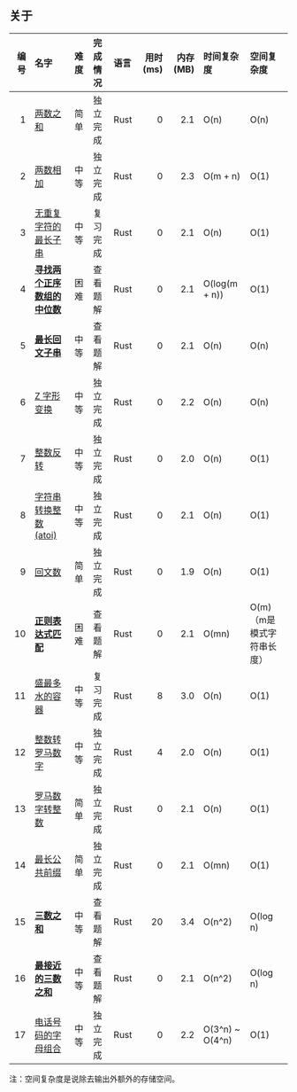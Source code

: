 ## 关于

| 编号 | 名字                                                                               | 难度 | 完成情况 | 语言 | 用时(ms) | 内存(MB) | 时间复杂度      | 空间复杂度                 |
|-----:|:-----------------------------------------------------------------------------------|:-----|:---------|:-----|---------:|---------:|:----------------|:---------------------------|
|    1 | [两数之和](./0001.two-sum.rust/src/lib.rs)                                         | 简单 | 独立完成 | Rust |        0 |      2.1 | O(n)            | O(n)                       |
|    2 | [两数相加](./0002.add-two-numbers.rust/src/lib.rs)                                 | 中等 | 独立完成 | Rust |        0 |      2.3 | O(m + n)        | O(1)                       |
|    3 | [无重复字符的最长子串](./0003.length-of-longest-substring.rust/src/lib.rs)         | 中等 | 复习完成 | Rust |        0 |      2.1 | O(n)            | O(1)                       |
|    4 | [**寻找两个正序数组的中位数**](./0004.median-of-two-sorted-arrays.rust/src/lib.rs) | 困难 | 查看题解 | Rust |        0 |      2.1 | O(log(m + n))   | O(1)                       |
|    5 | [**最长回文子串**](./0005.longest-palindromic-substring.rust/src/lib.rs)           | 中等 | 查看题解 | Rust |        0 |      2.1 | O(n)            | O(n)                       |
|    6 | [Z 字形变换](./0006.zigzag-conversion.rust/src/lib.rs)                             | 中等 | 独立完成 | Rust |        0 |      2.2 | O(n)            | O(n)                       |
|    7 | [整数反转](./0007.reverse-integer.rust/src/lib.rs)                                 | 中等 | 独立完成 | Rust |        0 |      2.0 | O(n)            | O(1)                       |
|    8 | [字符串转换整数 (atoi)](./0008.string-to-integer-atoi.rust/src/lib.rs)             | 中等 | 独立完成 | Rust |        0 |      2.1 | O(n)            | O(1)                       |
|    9 | [回文数](./0009.palindrome-number.rust/src/lib.rs)                                 | 简单 | 独立完成 | Rust |        0 |      1.9 | O(n)            | O(1)                       |
|   10 | [**正则表达式匹配**](./0010.regular-expression-matching.rust/src/lib.rs)           | 困难 | 查看题解 | Rust |        0 |      2.1 | O(mn)           | O(m) （m是模式字符串长度） |
|   11 | [盛最多水的容器](./0011.container-with-most-water.rust/src/lib.rs)                 | 中等 | 复习完成 | Rust |        8 |      3.0 | O(n)            | O(1)                       |
|   12 | [整数转罗马数字](./0012.integer-to-roman.rust/src/lib.rs)                          | 中等 | 独立完成 | Rust |        4 |      2.0 | O(n)            | O(1)                       |
|   13 | [罗马数字转整数](./0013.roman-to-integer.rust/src/lib.rs)                          | 简单 | 独立完成 | Rust |        0 |      2.1 | O(n)            | O(1)                       |
|   14 | [最长公共前缀](./0014.longest-common-prefix.rust/src/lib.rs)                       | 简单 | 独立完成 | Rust |        0 |      2.1 | O(mn)           | O(1)                       |
|   15 | [**三数之和**](./0015.3sum.rust/src/lib.rs)                                        | 中等 | 查看题解 | Rust |       20 |      3.4 | O(n^2)          | O(log n)                   |
|   16 | [**最接近的三数之和**](./0016.3sum-closest.rust/src/lib.rs)                        | 中等 | 查看题解 | Rust |        0 |      2.1 | O(n^2)          | O(log n)                   |
|   17 | [电话号码的字母组合](./0017.letter-combinations-of-a-phone-number.rust/src/lib.rs) | 中等 | 独立完成 | Rust |        0 |      2.2 | O(3^n) ~ O(4^n) | O(1)                       |

注：空间复杂度是说除去输出外额外的存储空间。
